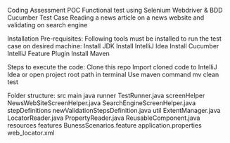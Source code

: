 Coding Assessment POC
Functional test using Selenium Webdriver & BDD Cucumber
Test Case
Reading a news article on a news website and validating on search engine

Installation Pre-requisites:
Following tools must be installed to run the test case on desired machine:
Install JDK
Install IntelliJ Idea
Install Cucumber IntelliJ Feature Plugin
Install Maven

Steps to execute the code:
Clone this repo
Import cloned code to IntelliJ Idea or open project root path in terminal
Use maven command mv clean test

Folder structure:
src
 main
 java
   runner
       TestRunner.java
   screenHelper
       NewsWebSiteScreenHelper.java
       SearchEngineScreenHelper.java
   stepDefinitions
       newValidationStepsDefinition.java
   util
       ExtentManager.java
       LocatorReader.java
       PropertyReader.java
       ReusableComponent.java
 resources
   features
       BunessScenarios.feature
   application.properties
   web_locator.xml
